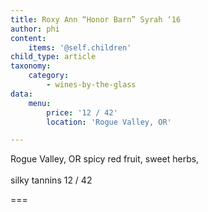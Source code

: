```yaml
---
title: Roxy Ann “Honor Barn” Syrah ‘16
author: phi
content:
    items: '@self.children'
child_type: article
taxonomy:
    category:
        - wines-by-the-glass
data:
    menu:
        price: '12 / 42'
        location: 'Rogue Valley, OR'

---
```


<span class="loc">Rogue Valley, OR</span>
spicy red fruit,
sweet herbs,
<br></br>
silky tannins <span class="price">12 / 42</span>

===
